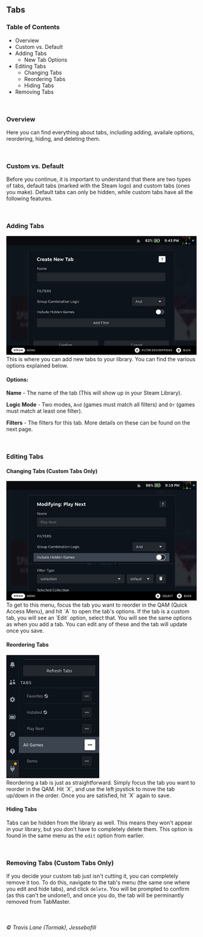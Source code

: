 ## Tabs

### Table of Contents
 - Overview
 - Custom vs. Default
 - Adding Tabs
   - New Tab Options
 - Editing Tabs
   - Changing Tabs
   - Reordering Tabs
   - Hiding Tabs
 - Removing Tabs

<br/>


### Overview
Here you can find everything about tabs, including adding, availale options, reordering, hiding, and deleting them.

<br/>


### Custom vs. Default
Before you continue, it is important to understand that there are two types of tabs, default tabs (marked with the Steam logo) and custom tabs (ones you make). Default tabs can only be hidden, while custom tabs have all the following features.

<br/>


### Adding Tabs
<img title="Add UI" src="https://raw.githubusercontent.com/tormak9970/TabMaster/master/assets/docs_create-tab.png" />
<br/>
This is where you can add new tabs to your library. You can find the various options explained below.

#### Options:

**Name** - The name of the tab (This will show up in your Steam Library).

**Logic Mode** - Two modes, `And` (games must match all filters) and `Or` (games must match at least one filter).

**Filters** - The filters for this tab. More details on these can be found on the next page.

<br/>


### Editing Tabs

#### Changing Tabs (Custom Tabs Only)
<img title="Edit UI" src="https://raw.githubusercontent.com/tormak9970/TabMaster/master/assets/docs_edit-ui.png" />
<br/>
To get to this menu, focus the tab you want to reorder in the QAM (Quick Access Menu), and hit `A` to open the tab's options. If the tab is a custom tab, you will see an `Edit` option, select that. You will see the same options as when you add a tab. You can edit any of these and the tab will update once you save.

<br/>

#### Reordering Tabs
<img title="Reorder UI" src="https://raw.githubusercontent.com/tormak9970/TabMaster/master/assets/docs_reorder-ui.png" />
<br/>
Reordering a tab is just as straightforward. Simply focus the tab you want to reorder in the QAM. Hit `X`, and use the left joystick to move the tab up/down in the order. Once you are satisfied, hit `X` again to save.

<br/>

#### Hiding Tabs
Tabs can be hidden from the library as well. This means they won't appear in your library, but you don't have to completely delete them. This option is found in the same menu as the `edit` option from earlier.

<br/>


### Removing Tabs (Custom Tabs Only)
If you decide your custom tab just isn't cutting it, you can completely remove it too. To do this, navigate to the tab's menu (the same one where you edit and hide tabs), and click `delete`. You will be prompted to confirm (as this can't be undone!), and once you do, the tab will be perminantly removed from TabMaster.

<br/>


###### © Travis Lane (Tormak), Jessebofill
